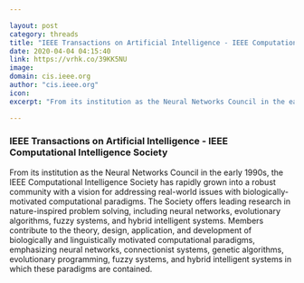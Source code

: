 ```yaml
---

layout: post
category: threads
title: "IEEE Transactions on Artificial Intelligence - IEEE Computational Intelligence Society"
date: 2020-04-04 04:15:40
link: https://vrhk.co/39KK5NU
image: 
domain: cis.ieee.org
author: "cis.ieee.org"
icon: 
excerpt: "From its institution as the Neural Networks Council in the early 1990s, the IEEE Computational Intelligence Society has rapidly grown into a robust community with a vision for addressing real-world issues with biologically-motivated computational paradigms. The Society offers leading research in nature-inspired problem solving, including neural networks, evolutionary algorithms, fuzzy systems, and hybrid intelligent systems. Members contribute to the theory, design, application, and development of biologically and linguistically motivated computational paradigms, emphasizing neural networks, connectionist systems, genetic algorithms, evolutionary programming, fuzzy systems, and hybrid intelligent systems in which these paradigms are contained."

---
```


### IEEE Transactions on Artificial Intelligence - IEEE Computational Intelligence Society

From its institution as the Neural Networks Council in the early 1990s, the IEEE Computational Intelligence Society has rapidly grown into a robust community with a vision for addressing real-world issues with biologically-motivated computational paradigms. The Society offers leading research in nature-inspired problem solving, including neural networks, evolutionary algorithms, fuzzy systems, and hybrid intelligent systems. Members contribute to the theory, design, application, and development of biologically and linguistically motivated computational paradigms, emphasizing neural networks, connectionist systems, genetic algorithms, evolutionary programming, fuzzy systems, and hybrid intelligent systems in which these paradigms are contained.